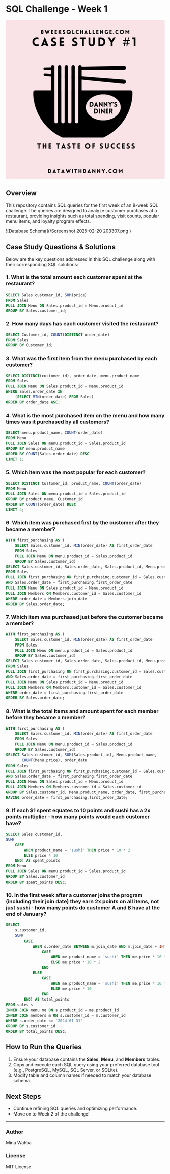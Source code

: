 # SQL Challenge - Week 1

![Case Study #1](1.png)

## Overview
This repository contains SQL queries for the first week of an 8-week SQL challenge. The queries are designed to analyze customer purchases at a restaurant, providing insights such as total spending, visit counts, popular menu items, and loyalty program effects.

![Database Schema](/Screenshot 2025-02-20 203307.png
)

## Case Study Questions & Solutions
Below are the key questions addressed in this SQL challenge along with their corresponding SQL solutions:

### 1. What is the total amount each customer spent at the restaurant?
```sql
SELECT Sales.customer_id, SUM(price)
FROM Sales 
FULL JOIN Menu ON Sales.product_id = Menu.product_id
GROUP BY Sales.customer_id;
```

### 2. How many days has each customer visited the restaurant?
```sql
SELECT Customer_id, COUNT(DISTINCT order_date) 
FROM Sales
GROUP BY Customer_id;
```

### 3. What was the first item from the menu purchased by each customer?
```sql
SELECT DISTINCT(customer_id), order_date, menu.product_name 
FROM Sales
FULL JOIN Menu ON Sales.product_id = Menu.product_id
WHERE Sales.order_date IN 
    (SELECT MIN(order_date) FROM Sales)
ORDER BY order_date ASC;
```

### 4. What is the most purchased item on the menu and how many times was it purchased by all customers?
```sql
SELECT menu.product_name, COUNT(order_date) 
FROM Menu
FULL JOIN Sales ON menu.product_id = Sales.product_id
GROUP BY menu.product_name
ORDER BY COUNT(Sales.order_date) DESC
LIMIT 1;
```

### 5. Which item was the most popular for each customer?
```sql
SELECT DISTINCT Customer_id, product_name, COUNT(order_date) 
FROM Menu
FULL JOIN Sales ON menu.product_id = Sales.product_id 
GROUP BY product_name, Customer_id 
ORDER BY COUNT(order_date) DESC
LIMIT 4;
```

### 6. Which item was purchased first by the customer after they became a member?
```sql
WITH first_purchasing AS (
    SELECT Sales.customer_id, MIN(order_date) AS first_order_date
    FROM Sales
    FULL JOIN Menu ON menu.product_id = Sales.product_id
    GROUP BY Sales.customer_id)
SELECT Sales.customer_id, Sales.order_date, Sales.product_id, Menu.product_name
FROM Sales
FULL JOIN first_purchasing ON first_purchasing.customer_id = Sales.customer_id
AND Sales.order_date = first_purchasing.first_order_date
FULL JOIN Menu ON Sales.product_id = Menu.product_id
FULL JOIN Members ON Members.customer_id = Sales.customer_id
WHERE order_date = Members.join_date 
ORDER BY Sales.order_date;
```

### 7. Which item was purchased just before the customer became a member?
```sql
WITH first_purchasing AS (
    SELECT Sales.customer_id, MIN(order_date) AS first_order_date
    FROM Sales
    FULL JOIN Menu ON menu.product_id = Sales.product_id
    GROUP BY Sales.customer_id)
SELECT Sales.customer_id, Sales.order_date, Sales.product_id, Menu.product_name
FROM Sales
FULL JOIN first_purchasing ON first_purchasing.customer_id = Sales.customer_id
AND Sales.order_date = first_purchasing.first_order_date
FULL JOIN Menu ON Sales.product_id = Menu.product_id
FULL JOIN Members ON Members.customer_id = Sales.customer_id
WHERE order_date = first_purchasing.first_order_date
ORDER BY Sales.order_date;
```

### 8. What is the total items and amount spent for each member before they became a member?
```sql
WITH first_purchasing AS (
    SELECT Sales.customer_id, MIN(order_date) AS first_order_date
    FROM Sales
    FULL JOIN Menu ON menu.product_id = Sales.product_id
    GROUP BY Sales.customer_id)
SELECT Sales.customer_id, SUM(Sales.product_id), Menu.product_name,
       COUNT(Menu.price), order_date
FROM Sales
FULL JOIN first_purchasing ON first_purchasing.customer_id = Sales.customer_id
AND Sales.order_date = first_purchasing.first_order_date
FULL JOIN Menu ON Sales.product_id = Menu.product_id
FULL JOIN Members ON Members.customer_id = Sales.customer_id 
GROUP BY Sales.customer_id, Menu.product_name, order_date, first_purchasing.first_order_date
HAVING order_date = first_purchasing.first_order_date;
```

### 9. If each $1 spent equates to 10 points and sushi has a 2x points multiplier - how many points would each customer have?
```sql
SELECT Sales.customer_id,
SUM(
    CASE 
        WHEN product_name = 'sushi' THEN price * 10 * 2
        ELSE price * 10
    END) AS spent_points
FROM Menu 
FULL JOIN Sales ON menu.product_id = Sales.product_id
GROUP BY Sales.customer_id
ORDER BY spent_points DESC;
```

### 10. In the first week after a customer joins the program (including their join date) they earn 2x points on all items, not just sushi - how many points do customer A and B have at the end of January?
```sql
SELECT 
    s.customer_id,
    SUM(
        CASE 
            WHEN s.order_date BETWEEN m.join_date AND m.join_date + INTERVAL '6 days' THEN 
                CASE 
                    WHEN me.product_name = 'sushi' THEN me.price * 10 * 2
                    ELSE me.price * 10 * 2
                END
            ELSE 
                CASE 
                    WHEN me.product_name = 'sushi' THEN me.price * 10 * 2
                    ELSE me.price * 10
                END
        END) AS total_points
FROM sales s
INNER JOIN menu me ON s.product_id = me.product_id
INNER JOIN members m ON s.customer_id = m.customer_id
WHERE s.order_date <= '2024-01-31'  
GROUP BY s.customer_id
ORDER BY total_points DESC;
```

## How to Run the Queries
1. Ensure your database contains the **Sales**, **Menu**, and **Members** tables.
2. Copy and execute each SQL query using your preferred database tool (e.g., PostgreSQL, MySQL, SQL Server, or SQLite).
3. Modify table and column names if needed to match your database schema.

## Next Steps
- Continue refining SQL queries and optimizing performance.
- Move on to Week 2 of the challenge!

---

### Author
Mina Wahba

### License
MIT License
